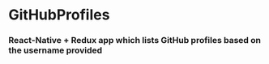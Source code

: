 # GitHubProfiles

### React-Native + Redux app which lists GitHub profiles based on the username provided
